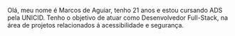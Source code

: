 Olá, meu nome é Marcos de Aguiar, tenho 21 anos e estou cursando ADS pela UNICID.
Tenho o objetivo de atuar como Desenvolvedor Full-Stack, na área de projetos relacionados á acessibilidade e segurança.
